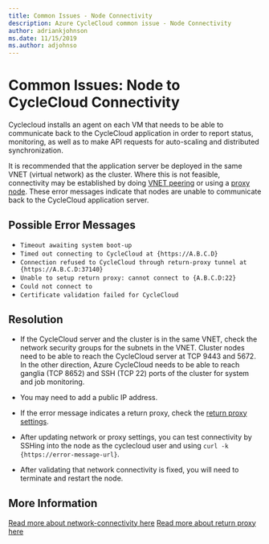 ```yaml
---
title: Common Issues - Node Connectivity
description: Azure CycleCloud common issue - Node Connectivity
author: adriankjohnson
ms.date: 11/15/2019
ms.author: adjohnso
---
```

# Common Issues: Node to CycleCloud Connectivity

Cyclecloud installs an agent on each VM that needs to be able to communicate back to the CycleCloud application in order to report status, monitoring, as well as to make API requests for auto-scaling and distributed synchronization.

It is recommended that the application server be deployed in the same VNET (virtual network) as the cluster. Where this is not feasible, connectivity may be established by doing [VNET peering](../network-connectivity.md#vnet-peering) or using a [proxy node](../network-connectivity.md#proxy-node). These error messages indicate that nodes are unable to communicate back to the CycleCloud application server.

## Possible Error Messages
- `Timeout awaiting system boot-up`
- `Timed out connecting to CycleCloud at {https://A.B.C.D}`
- `Connection refused to CycleCloud through return-proxy tunnel at {https://A.B.C.D:37140}`
- `Unable to setup return proxy: cannot connect to {A.B.C.D:22}`
- `Could not connect to`
- `Certificate validation failed for CycleCloud`

## Resolution

- If the CycleCloud server and the cluster is in the same VNET, check the network security groups for the subnets in the VNET. Cluster nodes need to be able to reach the CycleCloud server at TCP 9443 and 5672. In the other direction, Azure CycleCloud needs to be able to reach ganglia (TCP 8652) and SSH (TCP 22) ports of the cluster for system and job monitoring.

- You may need to add a public IP address.

- If the error message indicates a return proxy, check the [return proxy settings](../how-to/return-proxy.md).

- After updating network or proxy settings, you can test connectivity by SSHing into the node as the cyclecloud user and using `curl -k {https://error-message-url}`.

- After validating that network connectivity is fixed, you will need to terminate and restart the node.

## More Information

[Read more about network-connectivity here](../network-connectivity.md)
[Read more about return proxy here](../how-to/return-proxy.md)